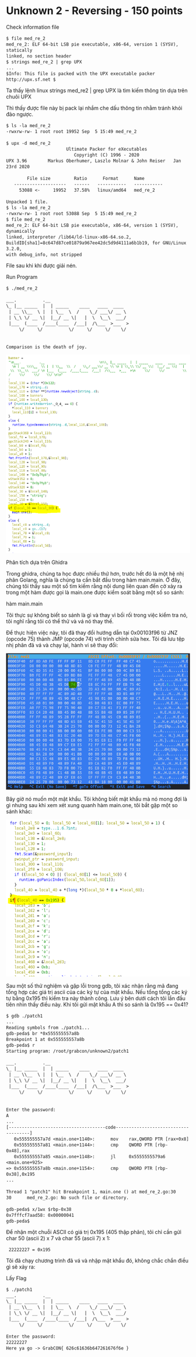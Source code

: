 # Unknown 2 - Reversing - 150 points

Check information file 



```text
$ file med_re_2 
med_re_2: ELF 64-bit LSB pie executable, x86-64, version 1 (SYSV), statically
linked, no section header
$ strings med_re_2 | grep UPX
...
$Info: This file is packed with the UPX executable packer http://upx.sf.net $

```

Ta thấy lệnh linux strings med\_re2 \| grep UPX là tìm kiếm thông tin dựa trên chuôi UPX

Thì thấy được file này bị pack lại nhắm che dấu thông tin nhằm tránh khỏi đảo ngược.



```text
$ ls -la med_re_2 
-rwxrw-rw- 1 root root 19952 Sep  5 15:49 med_re_2     

$ upx -d med_re_2                                                                                                                         
                       Ultimate Packer for eXecutables                                                       
                          Copyright (C) 1996 - 2020                                                           
UPX 3.96        Markus Oberhumer, Laszlo Molnar & John Reiser   Jan 23rd 2020                                 

        File size         Ratio      Format      Name                                                         
   --------------------   ------   -----------   -----------                                                 
     53088 <-     19952   37.58%   linux/amd64   med_re_2                                                    
     
Unpacked 1 file.                                                                                             
$ ls -la med_re_2                                                                                           
-rwxrw-rw- 1 root root 53088 Sep  5 15:49 med_re_2
$ file med_re_2
med_re_2: ELF 64-bit LSB pie executable, x86-64, version 1 (SYSV), dynamically 
linked, interpreter /lib64/ld-linux-x86-64.so.2, 
BuildID[sha1]=8c647d87ce01879a967ee42dc5d9d4111a6b1b19, for GNU/Linux 3.2.0, 
with debug_info, not stripped
```

File sau khi khi được giải nén.

Run Program



```text
$ ./med_re_2

___.          .__                              
\_ |__ _____  |  | _____    ____   ____  ____  
 | __ \\__  \ |  | \__  \  /    \_/ ___\/ __ \ 
 | \_\ \/ __ \|  |__/ __ \|   |  \  \__\  ___/ 
 |___  (____  /____(____  /___|  /\___  >___  >
     \/     \/          \/     \/     \/    \/ 


Comparison is the death of joy.
```

![](../../.gitbook/assets/image%20%2835%29.png)

Phân tích dựa trên Ghidra

Trong ghidra, chúng ta học được nhiều thứ hơn, trước hết đó là một hệ nhị phân Golang, nghĩa là chúng ta cần bắt đầu trong hàm main.main. Ở đây, chúng tôi thấy sau một số tìm kiếm rằng nội dung liên quan đến cờ xảy ra trong một hàm được gọi là main.one được kiểm soát bằng một số so sánh:

hàm main.main



Tôi thực sự không biết so sánh là gì và thay vì bối rối trong việc kiểm tra nó, tôi nghĩ rằng tôi có thể thử và vá nó thay thế.

Để thực hiện việc này, tôi đã thay đổi hướng dẫn tại 0x00103f96 từ JNZ \(opcode 75\) thành JMP \(opcode 74\) với trình chỉnh sửa hex. Tôi đã lưu tệp nhị phân đã vá và chạy lại, hành vi sẽ thay đổi:



![](../../.gitbook/assets/image%20%2832%29.png)

Bây giờ nó muốn một mật khẩu. Tôi không biết mật khẩu mà nó mong đợi là gì nhưng sau khi xem xét xung quanh hàm main.one, tôi bắt gặp một so sánh khác:

![](../../.gitbook/assets/image%20%2836%29.png)

Sau một số thử nghiệm và gặp lỗi trong gdb, tôi xác nhận rằng mã đang tổng hợp các giá trị ascii của các ký tự của mật khẩu. Nếu tổng tổng các ký tự bằng 0x195 thì kiểm tra này thành công. Lưu ý bên dưới cách tôi lần đầu tiên nhìn thấy điều này. Khi tôi gửi mật khẩu A thì so sánh là 0x195 == 0x41?





```text
$ gdb ./patch1                                                                   
...
Reading symbols from ./patch1...
gdb-peda$ br *0x555555557a8b
Breakpoint 1 at 0x555555557a8b
gdb-peda$ r
Starting program: /root/grabcon/unknown2/patch1 

___.          .__                              
\_ |__ _____  |  | _____    ____   ____  ____  
 | __ \\__  \ |  | \__  \  /    \_/ ___\/ __ \ 
 | \_\ \/ __ \|  |__/ __ \|   |  \  \__\  ___/ 
 |___  (____  /____(____  /___|  /\___  >___  >
     \/     \/          \/     \/     \/    \/ 


Enter the password: 
A
...
[-------------------------------------code-------------------------------------]
   0x555555557a7d <main.one+1140>:      mov    rax,QWORD PTR [rax+0x8]
   0x555555557a81 <main.one+1144>:      cmp    QWORD PTR [rbp-0x48],rax
   0x555555557a85 <main.one+1148>:      jl     0x5555555579a6 <main.one+925>
=> 0x555555557a8b <main.one+1154>:      cmp    QWORD PTR [rbp-0x38],0x195
...

Thread 1 "patch1" hit Breakpoint 1, main.one () at med_re_2.go:30
30      med_re_2.go: No such file or directory.

gdb-peda$ x/1wx $rbp-0x38
0x7fffcf7aad58: 0x00000041
gdb-peda$
```

Để nhận một chuỗi ASCII có giá trị 0x195 \(405 thập phân\), tôi chỉ cần gửi char 50 \(ascii 2\) x 7 và char 55 \(ascii 7\) x 1:

```text
 22222227 = 0x195
```

Tôi đã chạy chương trình đã vá và nhập mật khẩu đó, không chắc chắn điều gì sẽ xảy ra:



Lấy Flag

```text
$ ./patch1                                                                                                                                                                               
___.          .__
\_ |__ _____  |  | _____    ____   ____  ____  
 | __ \\__  \ |  | \__  \  /    \_/ ___\/ __ \ 
 | \_\ \/ __ \|  |__/ __ \|   |  \  \__\  ___/ 
 |___  (____  /____(____  /___|  /\___  >___  >
     \/     \/          \/     \/     \/    \/ 

Enter the password: 
22222227 
Here ya go -> GrabCON{ 626c61636b647261676f6e }
```

